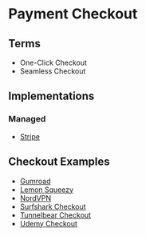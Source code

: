 # Payment Checkout

<!--
https://github.com/topics/checkout
-->

## Terms

- One-Click Checkout
- Seamless Checkout

## Implementations

### Managed

- [Stripe](https://checkout.stripe.dev) <!-- https://github.com/stripe-samples/checkout-one-time-payments -->

## Checkout Examples

- [Gumroad](https://app.gumroad.com/checkout)
- [Lemon Squeezy](https://123done.lemonsqueezy.com/checkout)
- [NordVPN](https://nordcheckout.com/?product_group=nordvpn)
- [Surfshark Checkout](https://order.surfshark.com)
- [Tunnelbear Checkout](https://tunnelbear.com/account/upgrade)
- [Udemy Checkout](https://udemy.com/payment/checkout)

<!--
https://pay.hotmart.com/P93348868J?bid=1716755028244

https://checkout4.xgrow.com/pt/8e9df1da-b202-4707-9ade-7e2a217719a2/MTk2MDk=?xa=48425

https://checkout-us.heyharper.com/checkouts/cn/Z2NwLXVzLWVhc3QxOjAxSjJCVjZCMVlWNDQ3UlRFNjRBMkRUV01R?_gl=1%2Asgbsfo%2A_gcl_au%2AOTg3OTM0NjQ4LjE3MTcyOTQwODA.%2A_ga%2AMjIwNzg4NTM0LjE3MTcyOTQwODI.%2A_ga_YKE8CSZCYM%2AMTcyMDUzMjAxMi40LjEuMTcyMDUzMjAyNy40NS4wLjA.&checkout_referer=new_website&locale=en

https://metafy.gg/checkout?productId=fc08f529-c81d-4a5f-b7b6-05184f758d71 | https://dribbble.com/shots/18772772-Checkout-Flow

https://pay.kiwify.com.br/J9OPQnO?src=PV
https://pay.kiwify.com.br/G44fCQz
https://pay.kiwify.com.br/e0lhAyj?afid=ixS276xB
https://pay.kiwify.com.br/zrurMTT
https://pay.kiwify.com.br/rfrJafm?src=site&utm_source=site

https://pay.hotmart.com/L83126193L?sck=HOTMART_SITE&off=q16agnos&hotfeature=33,34&_gl=1*l127ls*_gcl_aw*R0NMLjE3MTkzNTcyNTIuQ2p3S0NBancxZW16QmhCOEVpd0FId1paeGE5R0lkRGQ0MFlKZnJPYW93ZldLUjhtWnZ3YlEycEhNZE13Rks1YVh4TnM4SkdhcGhBTTFSb0NUMWdRQXZEX0J3RQ..*_gcl_au*NzEzNDExNDU5LjE3MTMzNjIyMTk.*_ga*MTM4NTg4NzQ0OC4xNzEzMzYyMjIw*_ga_GQH2V1F11Q*MTcyMDUzMjM0Mi41MS4xLjE3MjA1MzIzNDguNTQuMC4w&bid=1720532351186
-->
